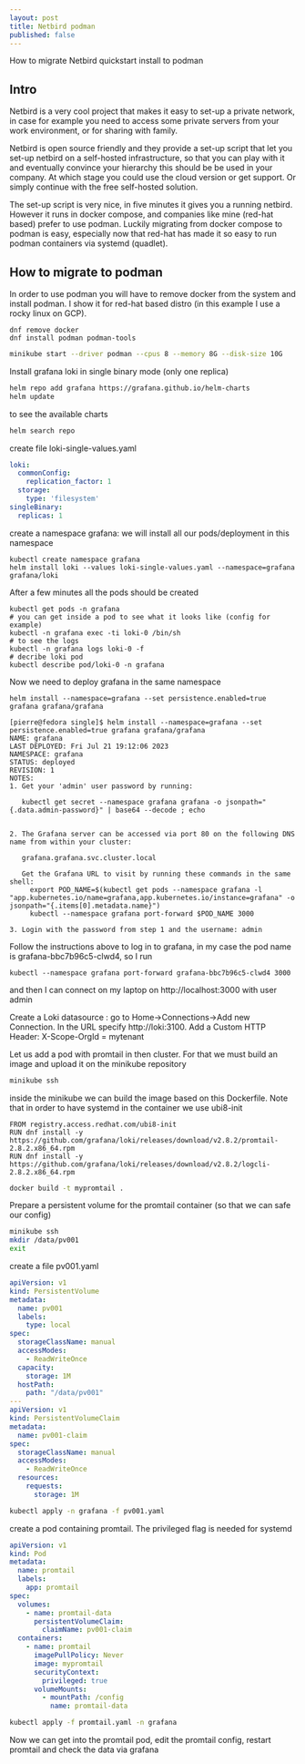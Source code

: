 ```yaml
---
layout: post
title: Netbird podman
published: false
---
```


How to migrate Netbird quickstart install to podman
<!--more-->

## Intro

Netbird is a very cool project that makes it easy to set-up a private network, in case for example you need to access some private servers from your work environment, or for sharing with family.

Netbird is open source friendly and they provide a set-up script that let you set-up netbird on a self-hosted infrastructure, so that you can play with it and eventually convince your hierarchy this should be be used in your company. At which stage you could use the cloud version or get support. Or simply continue with the free self-hosted solution.

The set-up script is very nice, in five minutes it gives you a running netbird. However it runs in docker compose, and companies like mine (red-hat based) prefer to use podman. Luckily migrating from docker compose to podman is easy, especially now that red-hat has made it so easy to run podman containers via systemd (quadlet).

## How to migrate to podman

In order to use podman you will have to remove docker from the system and install podman. I show it for red-hat based distro (in this example I use a rocky linux on GCP).

```
dnf remove docker
dnf install podman podman-tools
```

```bash
minikube start --driver podman --cpus 8 --memory 8G --disk-size 10G
```

Install grafana loki in single binary mode (only one replica)

```bash
helm repo add grafana https://grafana.github.io/helm-charts
helm update
```

to see the available charts
```bash
helm search repo
```

create file loki-single-values.yaml

```yaml
loki:
  commonConfig:
    replication_factor: 1
  storage:
    type: 'filesystem'
singleBinary:
  replicas: 1
```

create a namespace grafana: we will install all our pods/deployment in this namespace

```ssh
kubectl create namespace grafana
helm install loki --values loki-single-values.yaml --namespace=grafana grafana/loki
```

After a few minutes all the pods should be created
```ssh
kubectl get pods -n grafana
# you can get inside a pod to see what it looks like (config for example)
kubectl -n grafana exec -ti loki-0 /bin/sh
# to see the logs
kubectl -n grafana logs loki-0 -f
# decribe loki pod
kubectl describe pod/loki-0 -n grafana
```

Now we need to deploy grafana in the same namespace

```
helm install --namespace=grafana --set persistence.enabled=true grafana grafana/grafana
```

```text
[pierre@fedora single]$ helm install --namespace=grafana --set persistence.enabled=true grafana grafana/grafana
NAME: grafana
LAST DEPLOYED: Fri Jul 21 19:12:06 2023
NAMESPACE: grafana
STATUS: deployed
REVISION: 1
NOTES:
1. Get your 'admin' user password by running:

   kubectl get secret --namespace grafana grafana -o jsonpath="{.data.admin-password}" | base64 --decode ; echo


2. The Grafana server can be accessed via port 80 on the following DNS name from within your cluster:

   grafana.grafana.svc.cluster.local

   Get the Grafana URL to visit by running these commands in the same shell:
     export POD_NAME=$(kubectl get pods --namespace grafana -l "app.kubernetes.io/name=grafana,app.kubernetes.io/instance=grafana" -o jsonpath="{.items[0].metadata.name}")
     kubectl --namespace grafana port-forward $POD_NAME 3000

3. Login with the password from step 1 and the username: admin
```

Follow the instructions above to log in to grafana, in my case the pod name is grafana-bbc7b96c5-clwd4, so I run

```ssh
kubectl --namespace grafana port-forward grafana-bbc7b96c5-clwd4 3000
```

and then I can connect on my laptop on http://localhost:3000 with user admin

Create a Loki datasource : go to Home->Connections->Add new Connection. In the URL specify http://loki:3100. Add a Custom HTTP Header: X-Scope-OrgId = mytenant


Let us add a pod with promtail in then cluster. For that we must build an image and upload it on the minikube repository

```bash
minikube ssh
```
inside the minikube we can build the image based on this Dockerfile. Note that in order to have systemd in the container we use ubi8-init

```text
FROM registry.access.redhat.com/ubi8-init
RUN dnf install -y https://github.com/grafana/loki/releases/download/v2.8.2/promtail-2.8.2.x86_64.rpm
RUN dnf install -y https://github.com/grafana/loki/releases/download/v2.8.2/logcli-2.8.2.x86_64.rpm
```

```bash
docker build -t mypromtail .
```

Prepare a persistent volume for the promtail container (so that we can safe our config)

```bash
minikube ssh
mkdir /data/pv001
exit
```

create a file pv001.yaml

```yaml
apiVersion: v1
kind: PersistentVolume
metadata:
  name: pv001
  labels:
    type: local
spec:
  storageClassName: manual
  accessModes:
    - ReadWriteOnce
  capacity:
    storage: 1M
  hostPath:
    path: "/data/pv001"
---
apiVersion: v1
kind: PersistentVolumeClaim
metadata:
  name: pv001-claim
spec:
  storageClassName: manual
  accessModes:
    - ReadWriteOnce
  resources:
    requests:
      storage: 1M
```

```bash
kubectl apply -n grafana -f pv001.yaml
```

create a pod containing promtail. The privileged flag is needed for systemd

```yaml
apiVersion: v1
kind: Pod
metadata:
  name: promtail
  labels:
    app: promtail
spec:
  volumes:
    - name: promtail-data
      persistentVolumeClaim:
        claimName: pv001-claim
  containers:
    - name: promtail
      imagePullPolicy: Never
      image: mypromtail
      securityContext:
        privileged: true
      volumeMounts:
        - mountPath: /config
          name: promtail-data
```

```bash
kubectl apply -f promtail.yaml -n grafana
```

Now we can get into the promtail pod, edit the promtail config, restart promtail and check the data via grafana


